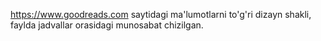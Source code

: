 https://www.goodreads.com saytidagi ma'lumotlarni to'g'ri dizayn shakli, faylda jadvallar orasidagi munosabat chizilgan.
